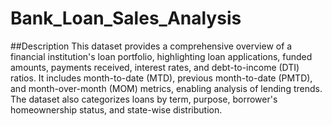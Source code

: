 # Bank_Loan_Sales_Analysis
##Description
This dataset provides a comprehensive overview of a financial institution's loan portfolio, highlighting loan applications, funded amounts, payments received, interest rates, and debt-to-income (DTI) ratios. It includes month-to-date (MTD), previous month-to-date (PMTD), and month-over-month (MOM) metrics, enabling analysis of lending trends. The dataset also categorizes loans by term, purpose, borrower's homeownership status, and state-wise distribution.
